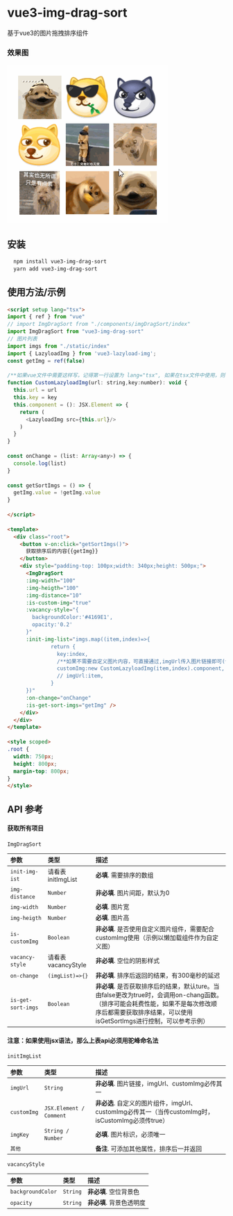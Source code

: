 # vue3-img-drag-sort
基于vue3的图片拖拽排序组件

### 效果图
![image](https://raw.githubusercontent.com/zxiaogong/vue3-img-drag-sort-component/master/demonstration.gif)
## 安装


```bash
  npm install vue3-img-drag-sort
  yarn add vue3-img-drag-sort
```
    
## 使用方法/示例

```html
<script setup lang="tsx">
import { ref } from "vue"
// import ImgDragSort from "./components/imgDragSort/index"
import ImgDragSort from "vue3-img-drag-sort"
// 图片列表
import imgs from "./static/index"
import { LazyloadImg } from 'vue3-lazyload-img';
const getImg = ref(false)

/**如果vue文件中需要这样写，记得第一行设置为 lang="tsx", 如果在tsx文件中使用，则可不需要这样做*/
function CustomLazyloadImg(url: string,key:number): void {
  this.url = url
  this.key = key
  this.component = (): JSX.Element => {
    return (
      <LazyloadImg src={this.url}/>
    )
  }
}

const onChange = (list: Array<any>) => {
  console.log(list)
}

const getSortImgs = () => {
  getImg.value = !getImg.value
}

</script>

<template>
  <div class="root">
    <button v-on:click="getSortImgs()">
      获取排序后的内容{{getImg}}
    </button>
    <div style="padding-top: 100px;width: 340px;height: 500px;">
      <ImgDragSort 
      :img-width="100" 
      :img-heigth="100" 
      :img-distance="10" 
      :is-custom-img="true" 
      :vacancy-style="{
        backgroundColor:'#4169E1',
        opacity:'0.2'
      }" 
      :init-img-list="imgs.map((item,index)=>{
              return {
                key:index,
                /**如果不需要自定义图片内容，可直接通过,imgUrl传入图片链接即可(切记 is-custom-img 设置为false)*/
                customImg:new CustomLazyloadImg(item,index).component,
                // imgUrl:item,
              }
      })" 
      :on-change="onChange" 
      :is-get-sort-imgs="getImg" />
    </div>
  </div>
</template>

<style scoped>
.root {
  width: 750px;
  height: 800px;
  margin-top: 800px;
}
</style>

```


## API 参考

#### 获取所有项目

```
ImgDragSort
```

| 参数 | 类型     | 描述                |
| :-------- | :------- | :------------------------- |
| `init-img-ist` | 请看表 initImgList | **必填**. 需要排序的数组 |
| `img-distance`      | `Number` | **非必填**. 图片间距，默认为0 |
| `img-width`      | `Number` | **必填**. 图片宽 |
| `img-heigth`      | `Number` | **必填**. 图片高 |
| `is-customImg`      | `Boolean` | **非必填**. 是否使用自定义图片组件，需要配合customImg使用（示例以懒加载组件作为自定义图） |
| `vacancy-style`      | 请看表 vacancyStyle | **非必填**. 空位的阴影样式 |
| `on-change`      | `(imgList)=>{}` | **非必填**. 排序后返回的结果，有300毫秒的延迟 |
| `is-get-sort-imgs`      | `Boolean` | **非必填**. 是否获取排序后的结果，默认ture。当由false更改为true时，会调用on-chang函数。（排序可能会耗费性能，如果不是每次修改顺序后都需要获取排序结果，可以使用isGetSortImgs进行控制，可以参考示例） |

#### 注意：如果使用jsx语法，那么上表api必须用驼峰命名法


```
initImgList
```

| 参数 | 类型     | 描述                       |
| :-------- | :------- | :-------------------------------- |
| `imgUrl`      | `String ` | **非必填**. 图片链接，imgUrl、customImg必传其一 |
| `customImg`      | `JSX.Element / Comment` | **非必选**. 自定义的图片组件，imgUrl、customImg必传其一（当传customImg时， isCustomImg必须传true） |
| `imgKey`      | `String / Number` | **必填**. 图片标识，必须唯一 |
| `其他`      |  | **备注**. 可添加其他属性，排序后一并返回 |


```
vacancyStyle
```

| 参数 | 类型     | 描述                       |
| :-------- | :------- | :-------------------------------- |
| `backgroundColor`      | `String` | **非必填**. 空位背景色 |
| `opacity`      | `String` | **非必填**. 背景色透明度 |
